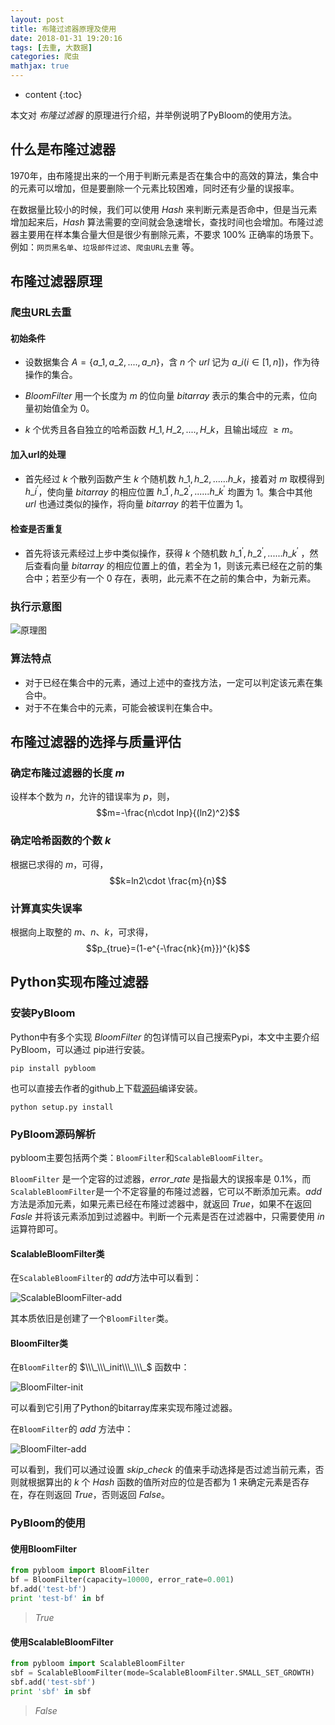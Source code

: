 ```yaml
---
layout: post
title: 布隆过滤器原理及使用
date: 2018-01-31 19:20:16
tags: [去重, 大数据]
categories: 爬虫
mathjax: true
---
```


* content
{:toc}

本文对 *布隆过滤器* 的原理进行介绍，并举例说明了PyBloom的使用方法。



## 什么是布隆过滤器

1970年，由布隆提出来的一个用于判断元素是否在集合中的高效的算法，集合中的元素可以增加，但是要删除一个元素比较困难，同时还有少量的误报率。

在数据量比较小的时候，我们可以使用 $Hash$ 来判断元素是否命中，但是当元素增加起来后，$Hash$ 算法需要的空间就会急速增长，查找时间也会增加。布隆过滤器主要用在样本集合量大但是很少有删除元素，不要求 $100\%$ 正确率的场景下。例如：`网页黑名单`、`垃圾邮件过滤`、`爬虫URL去重` 等。

## 布隆过滤器原理

### 爬虫URL去重

#### 初始条件

* 设数据集合 $A=\{a\_1,a\_2,....,a\_n\}$，含 $n$ 个 $url$ 记为 $a\_i(i\in[1,n])$，作为待操作的集合。

* $Bloom Filter$ 用一个长度为 $m$ 的位向量 $bitarray$ 表示的集合中的元素，位向量初始值全为 $0$。

* $k$ 个优秀且各自独立的哈希函数 $H\_1,H\_2,....,H\_k$，且输出域应 $\geq m$。

#### 加入url的处理

* 首先经过 $k$ 个散列函数产生 $k$ 个随机数 $h\_1,h\_2,......h\_k$，接着对 $m$ 取模得到 $h\_i^{'}$，使向量 $bitarray$ 的相应位置 $h\_1^{'},h\_2^{'},......h\_k^{'}$ 均置为 $1$。集合中其他 $url$ 也通过类似的操作，将向量 $bitarray$ 的若干位置为 $1$。

#### 检查是否重复

* 首先将该元素经过上步中类似操作，获得 $k$ 个随机数 $h\_1^{'},h\_2^{'},......h\_k^{'}$ ，然后查看向量 $bitarray$ 的相应位置上的值，若全为 $1$，则该元素已经在之前的集合中；若至少有一个 $0$ 存在，表明，此元素不在之前的集合中，为新元素。

### 执行示意图

![原理图](http://ouy59qaqh.bkt.clouddn.com/bloom_filter.jpg)

### 算法特点
* 对于已经在集合中的元素，通过上述中的查找方法，一定可以判定该元素在集合中。
* 对于不在集合中的元素，可能会被误判在集合中。

## 布隆过滤器的选择与质量评估

### 确定布隆过滤器的长度 $m$

设样本个数为 $n$，允许的错误率为 $p$，则，$$m=-\frac{n\cdot lnp}{(ln2)^2}$$

### 确定哈希函数的个数 $k$

根据已求得的 $m$，可得，$$k=ln2\cdot \frac{m}{n}$$

### 计算真实失误率

根据向上取整的 $m、n、k$，可求得，$$p_{true}=(1-e^{-\frac{nk}{m}})^{k}$$

## Python实现布隆过滤器

### 安装PyBloom

Python中有多个实现 $BloomFilter$ 的包详情可以自己搜索Pypi，本文中主要介绍PyBloom，可以通过 pip进行安装。
```shell
pip install pybloom
```
也可以直接去作者的github上下载[源码](https://github.com/jaybaird/python-bloomfilter)编译安装。
```shell
python setup.py install
```

### PyBloom源码解析

pybloom主要包括两个类：`BloomFilter`和`ScalableBloomFilter`。

`BloomFilter` 是一个定容的过滤器，$error\_rate$ 是指最大的误报率是 $0.1\%$，而 `ScalableBloomFilter`是一个不定容量的布隆过滤器，它可以不断添加元素。$add$ 方法是添加元素，如果元素已经在布隆过滤器中，就返回 $True$，如果不在返回 $Fasle$ 并将该元素添加到过滤器中。判断一个元素是否在过滤器中，只需要使用 $in$ 运算符即可。

#### ScalableBloomFilter类

在`ScalableBloomFilter`的 $add$方法中可以看到：

![ScalableBloomFilter-add](http://ouy59qaqh.bkt.clouddn.com/sca_bloom_filter.jpg)

其本质依旧是创建了一个`BloomFilter`类。

#### BloomFilter类

在`BloomFilter`的 $\\\_\\\_init\\\_\\\_$ 函数中：

![BloomFilter-init](http://ouy59qaqh.bkt.clouddn.com/bloom_filter_init.jpg)

可以看到它引用了Python的bitarray库来实现布隆过滤器。

在`BloomFilter`的 $add$ 方法中：

![BloomFilter-add](http://ouy59qaqh.bkt.clouddn.com/bloom_add.jpg)

可以看到，我们可以通过设置 $skip\_check$ 的值来手动选择是否过滤当前元素，否则就根据算出的 $k$ 个 $Hash$ 函数的值所对应的位是否都为 $1$ 来确定元素是否存在，存在则返回 $True$，否则返回 $False$。

### PyBloom的使用

#### 使用BloomFilter

```python
from pybloom import BloomFilter
bf = BloomFilter(capacity=10000, error_rate=0.001)
bf.add('test-bf')
print 'test-bf' in bf
```
> *True*

#### 使用ScalableBloomFilter

```python
from pybloom import ScalableBloomFilter
sbf = ScalableBloomFilter(mode=ScalableBloomFilter.SMALL_SET_GROWTH)
sbf.add('test-sbf')
print 'sbf' in sbf
```
> *False*
